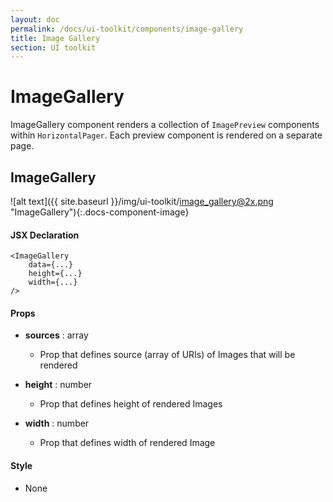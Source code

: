 ```yaml
---
layout: doc
permalink: /docs/ui-toolkit/components/image-gallery
title: Image Gallery
section: UI toolkit
---
```


# ImageGallery

ImageGallery component renders a collection of `ImagePreview` components within `HorizontalPager`. Each preview component is rendered on a separate page.

## ImageGallery
![alt text]({{ site.baseurl }}/img/ui-toolkit/image_gallery@2x.png "ImageGallery"){:.docs-component-image}

#### JSX Declaration
```JSX
<ImageGallery
    data={...}
    height={...}
    width={...}
/>
```

#### Props

* **sources** : array  
  - Prop that defines source (array of URIs) of Images that will be rendered 

* **height** : number  
  - Prop that defines height of rendered Images 

* **width** : number  
  - Prop that defines width of rendered Image 
  
#### Style

* None
